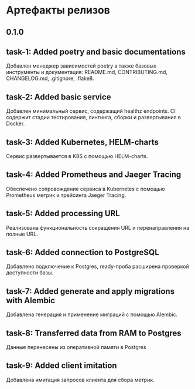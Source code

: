 # Артефакты релизов
## 0.1.0

## task-1: Added poetry and basic documentations
Добавлен менеджер зависимостей poetry а также базовые инструменты и документация: README.md, CONTRIBUTING.md, CHANGELOG.md, .gitignore, .flake8.

## task-2: Added basic service
Добавлен минимальный сервис, содержащий healthz endpoints. 
CI содержит стадии тестирования, линтинга, сборки и развертывания в Docker.

## task-3: Added Kubernetes, HELM-charts
Сервис развертывается в K8S с помощью HELM-charts.

## task-4: Added Prometheus and Jaeger Tracing
Обеспечено сопровождение сервиса в Kubernetes с помощью Prometheus метрик и трейсинга Jaeger Tracing.

## task-5: Added processing URL
Реализована функциональность сокращения URL и перенаправления на полные URL.

## task-6: Added connection to PostgreSQL
Добавлено подключение к Postgres, ready-проба расширена проверкой доступности базы.

## task-7: Added generate and apply migrations with Alembic
Добавлена генерация и применение миграций с помощью Alembic.

## task-8: Transferred data from RAM to Postgres
Данные перенесены из оперативной памяти в Postgres

## task-9: Added client imitation
Добавлена имитация запросов клиента для сбора метрик.